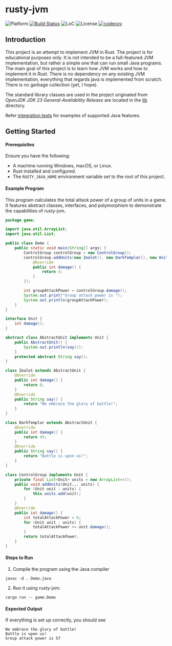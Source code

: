 # rusty-jvm
![Platform](https://img.shields.io/badge/platforms-linux%20%7C%20macos%20%7C%20windows-blue)
[![Build Status](https://github.com/hextriclosan/rusty-jvm/actions/workflows/rust.yml/badge.svg)](https://github.com/hextriclosan/rusty-jvm/actions)
![LoC](https://tokei.rs/b1/github/hextriclosan/rusty-jvm?type=Rust)
![License](https://img.shields.io/github/license/hextriclosan/rusty-jvm)
[![codecov](https://codecov.io/gh/hextriclosan/rusty-jvm/branch/main/graph/badge.svg)](https://codecov.io/gh/hextriclosan/rusty-jvm)

## Introduction
This project is an attempt to implement JVM in Rust.
The project is for educational purposes only.
It is not intended to be a full-featured JVM implementation, but rather a simple one that can run small Java programs. 
The main goal of this project is to learn how JVM works and how to implement it in Rust.
There is no dependency on any existing JVM implementation, everything that regards java is implemented from scratch.
There is no garbage collection (yet, I hope).

The standard library classes are used in the project originated from _OpenJDK JDK 23 General-Availability Release_ are located in the [lib](lib) directory.

Refer [integration tests](tests/test_data) for examples of supported Java features.

## Getting Started

#### Prerequisites
Ensure you have the following:
- A machine running Windows, macOS, or Linux.
- Rust installed and configured.
- The `RUSTY_JAVA_HOME` environment variable set to the root of this project.

#### Example Program
This program calculates the total attack power of a group of units in a game. 
It features abstract classes, interfaces, and polymorphism to demonstrate the capabilities of rusty-jvm.
```java
package game;

import java.util.ArrayList;
import java.util.List;

public class Demo {
    public static void main(String[] args) {
        ControlGroup controlGroup = new ControlGroup();
        controlGroup.addUnits(new Zealot(), new DarkTemplar(), new Unit() {
            @Override
            public int damage() {
                return 4;
            }
        });

        int groupAttackPower = controlGroup.damage();
        System.out.print("Group attack power is ");
        System.out.println(groupAttackPower);
    }
}

interface Unit {
    int damage();
}

abstract class AbstractUnit implements Unit {
    public AbstractUnit() {
        System.out.println(say());
    }
    protected abstract String say();
}

class Zealot extends AbstractUnit {
    @Override
    public int damage() {
        return 8;
    }
    @Override
    public String say() {
        return "We embrace the glory of battle!";
    }
}

class DarkTemplar extends AbstractUnit {
    @Override
    public int damage() {
        return 45;
    }
    @Override
    public String say() {
        return "Battle is upon us!";
    }
}

class ControlGroup implements Unit {
    private final List<Unit> units = new ArrayList<>();
    public void addUnits(Unit... units) {
        for (Unit unit : units) {
            this.units.add(unit);
        }
    }
    @Override
    public int damage() {
        int totalAttackPower = 0;
        for (Unit unit : units) {
            totalAttackPower += unit.damage();
        }
        return totalAttackPower;
    }
}
```
#### Steps to Run
1. Compile the program using the Java compiler
```shell
javac -d . Demo.java
```
2. Run it using rusty-jvm:
```shell
cargo run -- game.Demo
```
#### Expected Output
If everything is set up correctly, you should see
```
We embrace the glory of battle!
Battle is upon us!
Group attack power is 57
```
